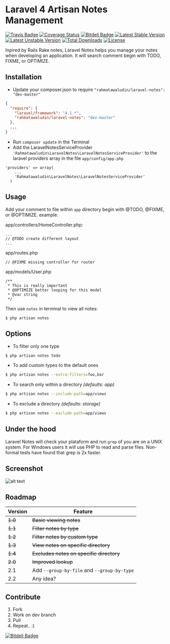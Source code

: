 Laravel 4 Artisan Notes Management
==================================
[![Travis Badge](https://secure.travis-ci.org/rahmatawaludin/laravel-notes.png)](http://travis-ci.org/rahmatawaludin/laravel-notes)
[![Coverage Status](https://coveralls.io/repos/rahmatawaludin/laravel-notes/badge.png)](https://coveralls.io/r/rahmatawaludin/laravel-notes)
[![Bitdeli Badge](https://d2weczhvl823v0.cloudfront.net/rahmatawaludin/laravel-notes/trend.png)](https://bitdeli.com/free "Bitdeli Badge")
[![Latest Stable Version](https://poser.pugx.org/rahmatawaludin/laravel-notes/v/stable.png)](https://packagist.org/packages/rahmatawaludin/laravel-notes)
[![Latest Unstable Version](https://poser.pugx.org/rahmatawaludin/laravel-notes/v/unstable.png)](https://packagist.org/packages/rahmatawaludin/laravel-notes)
[![Total Downloads](https://poser.pugx.org/rahmatawaludin/laravel-notes/downloads.png)](https://packagist.org/packages/rahmatawaludin/laravel-notes)
[![License](https://poser.pugx.org/rahmatawaludin/laravel-notes/license.png)](https://packagist.org/packages/rahmatawaludin/laravel-notes)

Inpired by Rails Rake notes, Laravel Notes helps you manage your notes when developing an application. It will search comment begin with TODO, FIXME, or OPTIMIZE.

## Installation

+ Update your composer.json to require `"rahmatawaludin/laravel-notes": "dev-master"`
```json
{
  "require": {
    "laravel/framework": "4.1.*",
    "rahmatawaludin/laravel-notes": "dev-master"
  },
  ...
}
```

+ Run `composer update` in the Terminal
+ Add the LaravelNotesServiceProvider `'Rahmatawaludin\LaravelNotes\LaravelNotesServiceProvider'` to the laravel providers array in the file `app/config/app.php`

```
'providers' => array(
    ...
    'Rahmatawaludin\LaravelNotes\LaravelNotesServiceProvider'
  )
```

## Usage

Add your comment to file within `app` directory begin with @TODO, @FIXME, or @OPTIMIZE.
example:

app/controllers/HomeController.php:
```
...
// @TODO create different layout
...
```

app/routes.php
```
// @FIXME missing controller for router
```

app/models/User.php
```
/**
 * This is really important
 * @OPTIMIZE better looping for this model
 * @var string
 */
```

Then use `notes` in terminal to view all notes:
```
$ php artisan notes
```

## Options

+ To filter only one type
```bash
$ php artisan notes todo
```

+ To add custom types to the default ones
```bash
$ php artisan notes --extra-filters=foo,bar
```

+ To search only within a directory *(defaults: app)*
```bash
$ php artisan notes --include-path=app/views
```

+ To exclude a directory *(defaults: storage)*
```bash
$ php artisan notes --exclude-path=app/views
```

## Under the hood
Laravel Notes will check your plataform and run `grep` of you are on a UNIX system. For Windows users it will use PHP to read and parse files. Non-formal tests have found that grep is 2x faster.

## Screenshot

![alt text](https://raw.github.com/rahmatawaludin/laravel-notes/master/screenshot.png "Notes Screenshot")

## Roadmap
Version | Feature
--- | ---
~~1.0~~ | ~~Basic viewing notes~~
~~1.1~~ | ~~Filter notes by type~~
~~1.2~~ | ~~Filter notes by custom type~~
~~1.3~~ | ~~View notes on specific directory~~
~~1.4~~ | ~~Excludes notes on specific directory~~
~~2.0~~ | ~~Improved lookup~~
2.1 | Add `--group-by-file` and `--group-by-type`
2.2 | Any idea?

## Contribute
1. Fork
2. Work on dev branch
3. Pull
4. Repeat.. :)


[![Bitdeli Badge](https://d2weczhvl823v0.cloudfront.net/rahmatawaludin/laravel-notes/trend.png)](https://bitdeli.com/free "Bitdeli Badge")


